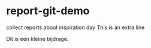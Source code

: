 # report-git-demo
collect reports about inspiration day
This is an extra line



Dit is een kleine bijdrage.
